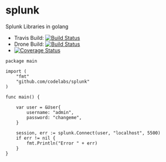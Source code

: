 # splunk
Splunk Libraries in golang

* Travis Build: [![Build Status](https://travis-ci.org/codelabs/splunk.svg?branch=master)](https://travis-ci.org/codelabs/splunk)
* Drone Build: [![Build Status](https://drone.io/github.com/codelabs/splunk/status.png)](https://drone.io/github.com/codelabs/splunk/latest)
* [![Coverage Status](https://coveralls.io/repos/github/codelabs/splunk/badge.svg?branch=master)](https://coveralls.io/github/codelabs/splunk)


```{go}
package main

import (
    "fmt"
    "github.com/codelabs/splunk"
)

func main() {

    var user = &User{
        username: "admin",
        password: "changeme",
    }

    session, err := splunk.Connect(user, "localhost", 5500)
    if err != nil {
        fmt.Println("Error " + err)
    }
}
```
